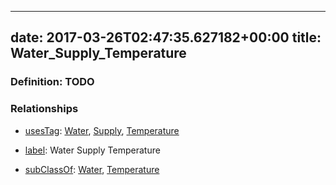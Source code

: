 
---
date: 2017-03-26T02:47:35.627182+00:00
title: Water_Supply_Temperature
---
### Definition: TODO

### Relationships

* [usesTag](https://brickschema.org/schema/1.0/BrickFrame#usesTag): [Water](https://brickschema.org/schema/1.0/BrickTag#Water), [Supply](https://brickschema.org/schema/1.0/BrickTag#Supply), [Temperature](https://brickschema.org/schema/1.0/BrickTag#Temperature)

* [label](http://www.w3.org/2000/01/rdf-schema#label): Water Supply Temperature

* [subClassOf](http://www.w3.org/2000/01/rdf-schema#subClassOf): [Water](https://brickschema.org/schema/1.0/Brick#Water), [Temperature](https://brickschema.org/schema/1.0/Brick#Temperature)
